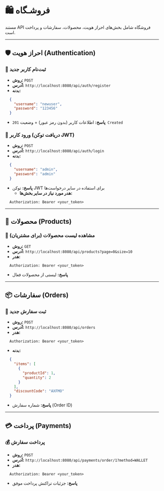 # 🛍️ فروشـگاه

مستند API فروشگاه شامل بخش‌های احراز هویت، محصولات، سفارشات و پرداخت است.

---

## 🛡️ احراز هویت (Authentication)

### 📌 ثبت‌نام کاربر جدید
- **روش:** `POST`  
- **آدرس:** `http://localhost:8080/api/auth/register`  
- **بدنه:**
  <div dir="ltr">
```json
  {
    "username": "newuser",
    "password": "123456"
  }
  ```
- **پاسخ:** اطلاعات کاربر (بدون رمز عبور) + وضعیت `201 Created`

### 🔑 ورود کاربر (دریافت توکن JWT)
- **روش:** `POST`  
- **آدرس:** `http://localhost:8080/api/auth/login`  
- **بدنه:**
  <div dir="ltr">
```json
  {
    "username": "admin",
    "password": "admin"
  }
  ```
- **پاسخ:** توکن JWT برای استفاده در سایر درخواست‌ها  
  - **هدر مورد نیاز در سایر بخش‌ها:**
  <div dir="ltr">
```text
  Authorization: Bearer <your_token>
  ```

---

## 🧺 محصولات (Products)

### 👀 مشاهده لیست محصولات (برای مشتریان)
- **روش:** `GET`  
- **آدرس:** `http://localhost:8080/api/products?page=0&size=10`  
- **هدر:**
  <div dir="ltr">
```text
  Authorization: Bearer <your_token>
  ```
- **پاسخ:** لیستی از محصولات فعال

---

## 📦 سفارشات (Orders)

### 📝 ثبت سفارش جدید
- **روش:** `POST`  
- **آدرس:** `http://localhost:8080/api/orders`  
- **هدر:**
  <div dir="ltr">
```text
  Authorization: Bearer <your_token>
  ```
- **بدنه:**
  <div dir="ltr">
```json
  {
    "items": [
      {
        "productId": 1,
        "quantity": 2
      }
    ],
    "discountCode": "AXFMO"
  }
  ```
- **پاسخ:** شماره سفارش (Order ID)

---

## 💳 پرداخت (Payments)

### 💰 پرداخت سفارش
- **روش:** `POST`  
- **آدرس:** `http://localhost:8080/api/payments/order/1?method=WALLET`  
- **هدر:**
  <div dir="ltr">
```text
  Authorization: Bearer <your_token>
  ```
- **پاسخ:** جزئیات تراکنش پرداخت موفق
